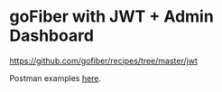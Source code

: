 # goFiber with JWT + Admin Dashboard
https://github.com/gofiber/recipes/tree/master/jwt


Postman examples [here](https://www.getpostman.com/collections/0e83876e0f2a0c8ecd70).